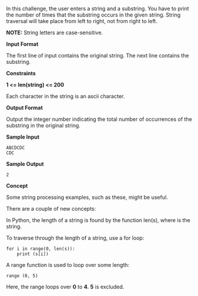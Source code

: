 In this challenge, the user enters a string and a substring. You have to print the number of times that the substring occurs in the given string. String traversal will take place from left to right, not from right to left.

**NOTE:** String letters are case-sensitive.

**Input Format**

The first line of input contains the original string. The next line contains the substring.

**Constraints**

**1 <= len(string) <= 200**

Each character in the string is an ascii character.

**Output Format**

Output the integer number indicating the total number of occurrences of the substring in the original string.

**Sample Input**

```
ABCDCDC
CDC
```

**Sample Output**

```
2
```

**Concept**

Some string processing examples, such as these, might be useful.

There are a couple of new concepts: 

In Python, the length of a string is found by the function len(s), where  is the string. 

To traverse through the length of a string, use a for loop:

```
for i in range(0, len(s)):
    print (s[i])
```

A range function is used to loop over some length:

```
range (0, 5)
```


Here, the range loops over **0** to **4**. **5** is excluded.


